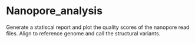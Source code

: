 # Nanopore_analysis
Generate a statiscal report and plot the quality scores of the nanopore read files.
Align to reference genome and call the structural variants.
